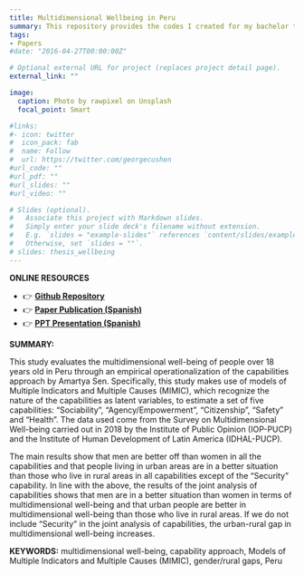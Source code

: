 ```yaml
---
title: Multidimensional Wellbeing in Peru
summary: This repository provides the codes I created for my bachelor thesis called Assessing multidimensional well-being in Peru, An empirical operationalization of the capabilities approach through the estimation of Multiple Indicator and Multiple Cause Models . I used Survey on Multidimensional Wellbeing. This dataset was provided by Instituto de Desarrollo Humano de America Latina (IDHAL-PUCP).
tags:
- Papers
#date: "2016-04-27T00:00:00Z"

# Optional external URL for project (replaces project detail page).
external_link: ""

image:
  caption: Photo by rawpixel on Unsplash
  focal_point: Smart

#links:
#- icon: twitter
#  icon_pack: fab
#  name: Follow
#  url: https://twitter.com/georgecushen
#url_code: ""
#url_pdf: ""
#url_slides: ""
#url_video: ""

# Slides (optional).
#   Associate this project with Markdown slides.
#   Simply enter your slide deck's filename without extension.
#   E.g. `slides = "example-slides"` references `content/slides/example-slides.md`.
#   Otherwise, set `slides = ""`.
# slides: thesis_wellbeing
---
```


**ONLINE RESOURCES**

- 👉 [**Github Repository**](https://github.com/Yoseph10/Multidimensional_Wellbeing_Peru/)
- 👉 [**Paper Publication (Spanish)**](https://tesis.pucp.edu.pe/repositorio/handle/20.500.12404/21560)
- 👉 [**PPT Presentation (Spanish)**](https://docs.google.com/presentation/d/1097h77CFXOI-LL_XQahZn_lW5rGnCJIr/edit?usp=sharing&ouid=113104618138125098034&rtpof=true&sd=true)

**SUMMARY:**

This study evaluates the multidimensional well-being of people over 18 years old in Peru through an empirical operationalization of the capabilities approach by Amartya Sen. Specifically, this study makes use of models of Multiple Indicators and Multiple Causes (MIMIC), which recognize the nature of the capabilities as latent variables, to estimate a set of five capabilities: “Sociability”, “Agency/Empowerment”, “Citizenship”, “Safety” and “Health”. The data used come from the Survey on Multidimensional Well-being carried out in 2018 by the Institute of Public Opinion (IOP-PUCP) and the Institute of Human Development of Latin America (IDHAL-PUCP). 

The main results show that men are better off than women in all the capabilities and that people living in urban areas are in a better situation than those who live in rural areas in all capabilities except of the “Security” capability. In line with the above, the results of the joint analysis of capabilities shows that men are in a better situation than women in terms of multidimensional well-being and that urban people are better in multidimensional  well-being than those who live in rural areas. If we do not include “Security” in the joint analysis of capabilities, the urban-rural gap in multidimensional well-being increases.


**KEYWORDS:** multidimensional well-being, capability approach, Models of Multiple Indicators and Multiple Causes (MIMIC), gender/rural gaps, Peru
